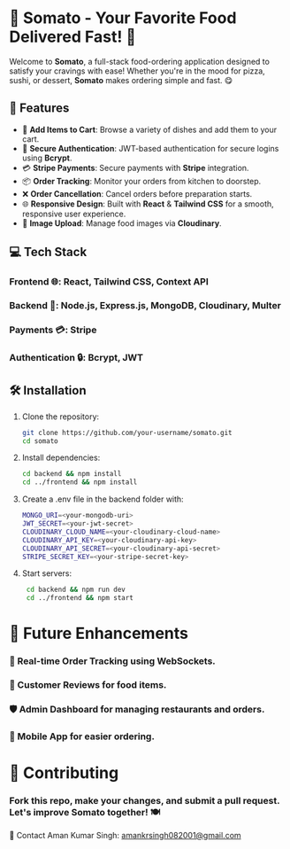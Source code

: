 # 🍔 **Somato** - Your Favorite Food Delivered Fast! 🚀

Welcome to **Somato**, a full-stack food-ordering application designed to satisfy your cravings with ease! Whether you're in the mood for pizza, sushi, or dessert, **Somato** makes ordering simple and fast. 😋

## 🌟 Features
- 🛒 **Add Items to Cart**: Browse a variety of dishes and add them to your cart.
- 🔐 **Secure Authentication**: JWT-based authentication for secure logins using **Bcrypt**.
- 💳 **Stripe Payments**: Secure payments with **Stripe** integration.
- 📦 **Order Tracking**: Monitor your orders from kitchen to doorstep.
- ❌ **Order Cancellation**: Cancel orders before preparation starts.
- 🌐 **Responsive Design**: Built with **React** & **Tailwind CSS** for a smooth, responsive user experience.
- 📸 **Image Upload**: Manage food images via **Cloudinary**.

## 💻 Tech Stack
### Frontend 🌐: **React**, **Tailwind CSS**, **Context API**  
### Backend 🔧: **Node.js**, **Express.js**, **MongoDB**, **Cloudinary**, **Multer**  
### Payments 💳: **Stripe**  
### Authentication 🔒: **Bcrypt**, **JWT**

## 🛠️ Installation
1. Clone the repository:
   ```bash
   git clone https://github.com/your-username/somato.git
   cd somato
2. Install dependencies:
    ```bash
    cd backend && npm install
    cd ../frontend && npm install
3. Create a .env file in the backend folder with:
    ```bash
    MONGO_URI=<your-mongodb-uri>
    JWT_SECRET=<your-jwt-secret>
    CLOUDINARY_CLOUD_NAME=<your-cloudinary-cloud-name>
    CLOUDINARY_API_KEY=<your-cloudinary-api-key>
    CLOUDINARY_API_SECRET=<your-cloudinary-api-secret>
    STRIPE_SECRET_KEY=<your-stripe-secret-key>
4. Start servers:
   ```bash
    cd backend && npm run dev
    cd ../frontend && npm start

# 🚀 Future Enhancements
### 🛵 Real-time Order Tracking using WebSockets.
### 💬 Customer Reviews for food items.
### 🛡️ Admin Dashboard for managing restaurants and orders.
### 📱 Mobile App for easier ordering.
# 🤝 Contributing
### Fork this repo, make your changes, and submit a pull request. Let's improve Somato together! 🍽️


📧 Contact
Aman Kumar Singh: amankrsingh082001@gmail.com